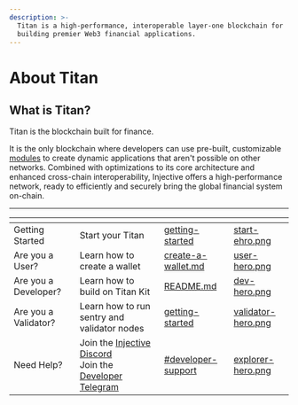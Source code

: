 ```yaml
---
description: >-
  Titan is a high-performance, interoperable layer-one blockchain for
  building premier Web3 financial applications.
---
```


# About Titan

## What is Titan?[​](https://docs.injective.network/learn/introduction#what-is-injective) <a href="#what-is-injective" id="what-is-injective"></a>

Titan is the blockchain built for finance.

It is the only blockchain where developers can use pre-built, customizable [modules](developers/modules/) to create dynamic applications that aren't possible on other networks. Combined with optimizations to its core architecture and enhanced cross-chain interoperability, Injective offers a high-performance network, ready to efficiently and securely bring the global financial system on-chain.

---

<table data-view="cards"><thead><tr><th></th><th></th><th data-hidden data-card-target data-type="content-ref"></th><th data-hidden data-card-cover data-type="files"></th></tr></thead><tbody><tr><td>Getting Started</td><td>Start your Titan</td><td><a href="getting-started/">getting-started</a></td><td><a href=".gitbook/assets/start-ehro.png">start-ehro.png</a></td></tr><tr><td>Are you a User?</td><td>Learn how to create a wallet</td><td><a href="getting-started/wallet/create-a-wallet.md">create-a-wallet.md</a></td><td><a href=".gitbook/assets/user-hero.png">user-hero.png</a></td></tr><tr><td>Are you a Developer?</td><td>Learn how to build on Titan Kit</td><td><a href="titan-kit/">README.md</a></td><td><a href=".gitbook/assets/dev-hero.png">dev-hero.png</a></td></tr><tr><td>Are you a Validator?</td><td>Learn how to run sentry and validator nodes</td><td><a href="nodes/getting-started/">getting-started</a></td><td><a href=".gitbook/assets/validator-hero.png">validator-hero.png</a></td></tr><tr><td>Need Help?</td><td>Join the <a href="https://discord.gg/injective">Injective Discord</a><br>Join the <a href="https://t.me/+qorn-J06fzA0YTZl">Developer Telegram</a> </td><td><a href="references.md#developer-support">#developer-support</a></td><td><a href=".gitbook/assets/explorer-hero.png">explorer-hero.png</a></td></tr></tbody></table>
